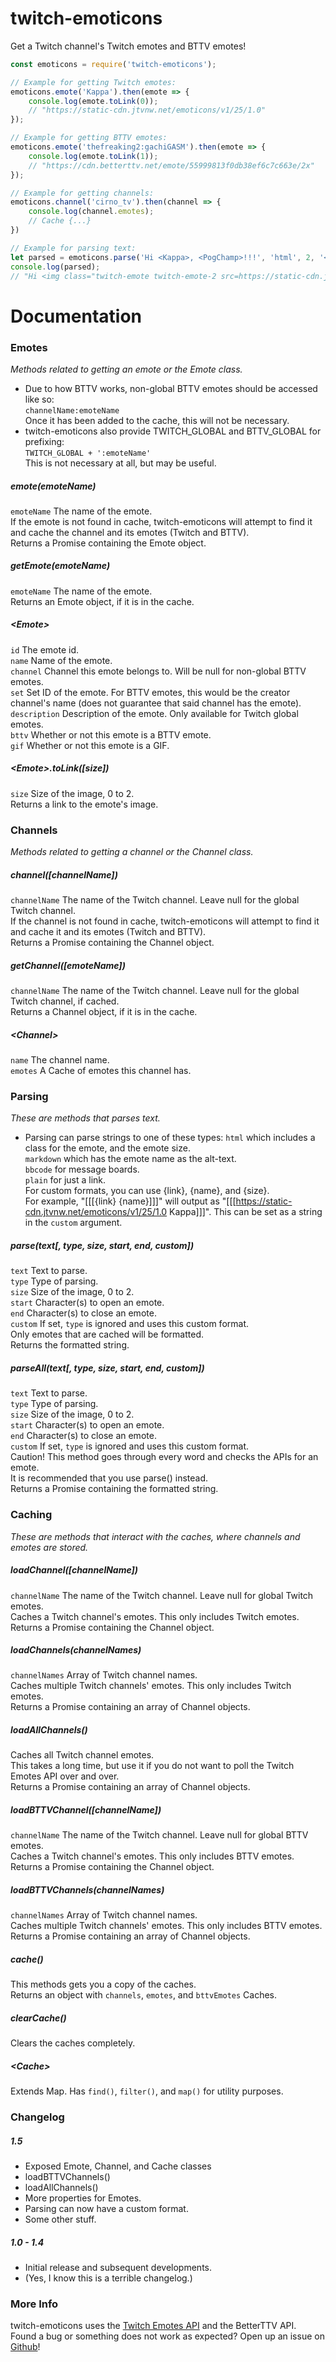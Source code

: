 # twitch-emoticons
Get a Twitch channel's Twitch emotes and BTTV emotes!
```js
const emoticons = require('twitch-emoticons');

// Example for getting Twitch emotes:
emoticons.emote('Kappa').then(emote => {
    console.log(emote.toLink(0));
    // "https://static-cdn.jtvnw.net/emoticons/v1/25/1.0"
});

// Example for getting BTTV emotes:
emoticons.emote('thefreaking2:gachiGASM').then(emote => {
    console.log(emote.toLink(1));
    // "https://cdn.betterttv.net/emote/55999813f0db38ef6c7c663e/2x"
});

// Example for getting channels:
emoticons.channel('cirno_tv').then(channel => {
    console.log(channel.emotes);
    // Cache {...}
})

// Example for parsing text:
let parsed = emoticons.parse('Hi <Kappa>, <PogChamp>!!!', 'html', 2, '<', '>');
console.log(parsed);
// "Hi <img class="twitch-emote twitch-emote-2 src=https://static-cdn.jtvnw.net/emoticons/v1/25/3.0">, <img class="twitch-emote twitch-emote-2 src=https://static-cdn.jtvnw.net/emoticons/v1/88/3.0">!!!"
```

# Documentation
### Emotes
*Methods related to getting an emote or the Emote class.*

- Due to how BTTV works, non-global BTTV emotes should be accessed like so:  
`channelName:emoteName`  
Once it has been added to the cache, this will not be necessary.  
- twitch-emoticons also provide TWITCH\_GLOBAL and BTTV\_GLOBAL for prefixing:  
`TWITCH_GLOBAL + ':emoteName'`  
This is not necessary at all, but may be useful.  

##### emote(emoteName)
`emoteName` The name of the emote.  
If the emote is not found in cache, twitch-emoticons will attempt to find it and cache the channel and its emotes (Twitch and BTTV).  
Returns a Promise containing the Emote object.

##### getEmote(emoteName)
`emoteName` The name of the emote.  
Returns an Emote object, if it is in the cache.

##### \<Emote\>
`id` The emote id.  
`name` Name of the emote.  
`channel` Channel this emote belongs to. Will be null for non-global BTTV emotes.  
`set` Set ID of the emote. For BTTV emotes, this would be the creator channel's name (does not guarantee that said channel has the emote).  
`description` Description of the emote. Only available for Twitch global emotes.  
`bttv` Whether or not this emote is a BTTV emote.  
`gif` Whether or not this emote is a GIF.

##### \<Emote\>.toLink([size])
`size` Size of the image, 0 to 2.  
Returns a link to the emote's image.

### Channels
*Methods related to getting a channel or the Channel class.*

##### channel([channelName])
`channelName` The name of the Twitch channel. Leave null for the global Twitch channel.  
If the channel is not found in cache, twitch-emoticons will attempt to find it and cache it and its emotes (Twitch and BTTV).  
Returns a Promise containing the Channel object.

##### getChannel([emoteName])
`channelName` The name of the Twitch channel. Leave null for the global Twitch channel, if cached.  
Returns a Channel object, if it is in the cache.

##### \<Channel\>
`name` The channel name.  
`emotes` A Cache of emotes this channel has.

### Parsing
*These are methods that parses text.*

- Parsing can parse strings to one of these types:
`html` which includes a class for the emote, and the emote size.  
`markdown` which has the emote name as the alt-text.  
`bbcode` for message boards.  
`plain` for just a link.  
For custom formats, you can use {link}, {name}, and {size}.  
For example, "[[[{link} {name}]]]" will output as "[[[https://static-cdn.jtvnw.net/emoticons/v1/25/1.0 Kappa]]]".
This can be set as a string in the `custom` argument.  

##### parse(text[, type, size, start, end, custom])
`text` Text to parse.  
`type` Type of parsing.  
`size` Size of the image, 0 to 2.  
`start` Character(s) to open an emote.  
`end` Character(s) to close an emote.  
`custom` If set, `type` is ignored and uses this custom format.  
Only emotes that are cached will be formatted.  
Returns the formatted string.

##### parseAll(text[, type, size, start, end, custom])
`text` Text to parse.  
`type` Type of parsing.  
`size` Size of the image, 0 to 2.  
`start` Character(s) to open an emote.  
`end` Character(s) to close an emote.  
`custom` If set, `type` is ignored and uses this custom format.  
Caution! This method goes through every word and checks the APIs for an emote.  
It is recommended that you use parse() instead.  
Returns a Promise containing the formatted string.

### Caching
*These are methods that interact with the caches, where channels and emotes are stored.*

##### loadChannel([channelName])
`channelName` The name of the Twitch channel. Leave null for global Twitch emotes.  
Caches a Twitch channel's emotes. This only includes Twitch emotes.  
Returns a Promise containing the Channel object.

##### loadChannels(channelNames)
`channelNames` Array of Twitch channel names.  
Caches multiple Twitch channels' emotes. This only includes Twitch emotes.  
Returns a Promise containing an array of Channel objects.

##### loadAllChannels()
Caches all Twitch channel emotes.  
This takes a long time, but use it if you do not want to poll the Twitch Emotes API over and over.  
Returns a Promise containing an array of Channel objects.

##### loadBTTVChannel([channelName])
`channelName` The name of the Twitch channel. Leave null for global BTTV emotes.  
Caches a Twitch channel's emotes. This only includes BTTV emotes.  
Returns a Promise containing the Channel object.

##### loadBTTVChannels(channelNames)
`channelNames` Array of Twitch channel names.  
Caches multiple Twitch channels' emotes. This only includes BTTV emotes.  
Returns a Promise containing an array of Channel objects.

##### cache()
This methods gets you a copy of the caches.  
Returns an object with `channels`, `emotes`, and `bttvEmotes` Caches.

##### clearCache()
Clears the caches completely.

##### \<Cache\>
Extends Map. Has `find()`, `filter()`, and `map()` for utility purposes.

### Changelog
##### 1.5
- Exposed Emote, Channel, and Cache classes
- loadBTTVChannels()
- loadAllChannels()
- More properties for Emotes.
- Parsing can now have a custom format.
- Some other stuff.

##### 1.0 - 1.4
- Initial release and subsequent developments.
- (Yes, I know this is a terrible changelog.)

### More Info
twitch-emoticons uses the [Twitch Emotes API](https://twitchemotes.com/) and the BetterTTV API.  
Found a bug or something does not work as expected? Open up an issue on [Github](https://github.com/1Computer1/twitch-emoticons)!